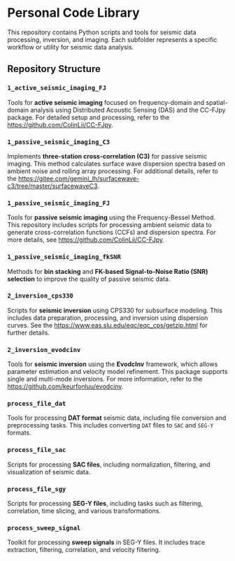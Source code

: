 # Personal Code Library

This repository contains Python scripts and tools for seismic data processing, inversion, and imaging. Each subfolder represents a specific workflow or utility for seismic data analysis.

## Repository Structure

### `1_active_seismic_imaging_FJ`
Tools for **active seismic imaging** focused on frequency-domain and spatial-domain analysis using Distributed Acoustic Sensing (DAS) and the CC-FJpy package. For detailed setup and processing, refer to the https://github.com/ColinLii/CC-FJpy.

### `1_passive_seismic_imaging_C3`
Implements **three-station cross-correlation (C3)** for passive seismic imaging. This method calculates surface wave dispersion spectra based on ambient noise and rolling array processing. For additional details, refer to the https://gitee.com/gemini_lh/surfacewave-c3/tree/master/surfacewaveC3.


### `1_passive_seismic_imaging_FJ`
Tools for **passive seismic imaging** using the Frequency-Bessel Method. This repository includes scripts for processing ambient seismic data to generate cross-correlation functions (CCFs) and dispersion spectra. For more details, see https://github.com/ColinLii/CC-FJpy.

### `1_passive_seismic_imaging_fkSNR`
Methods for **bin stacking** and **FK-based Signal-to-Noise Ratio (SNR) selection** to improve the quality of passive seismic data.

### `2_inversion_cps330`
Scripts for **seismic inversion** using CPS330 for subsurface modeling. This includes data preparation, processing, and inversion using dispersion curves. See the https://www.eas.slu.edu/eqc/eqc_cps/getzip.html for further details.

### `2_inversion_evodcinv`
Tools for **seismic inversion** using the **EvodcInv** framework, which allows parameter estimation and velocity model refinement. This package supports single and multi-mode inversions. For more information, refer to the https://github.com/keurfonluu/evodcinv.

### `process_file_dat`
Tools for processing **DAT format** seismic data, including file conversion and preprocessing tasks. This includes converting `DAT` files to `SAC` and `SEG-Y` formats.

### `process_file_sac`
Scripts for processing **SAC files**, including normalization, filtering, and visualization of seismic data.

### `process_file_sgy`
Scripts for processing **SEG-Y files**, including tasks such as filtering, correlation, time slicing, and various transformations.

### `process_sweep_signal`
Toolkit for processing **sweep signals** in SEG-Y files. It includes trace extraction, filtering, correlation, and velocity filtering.
